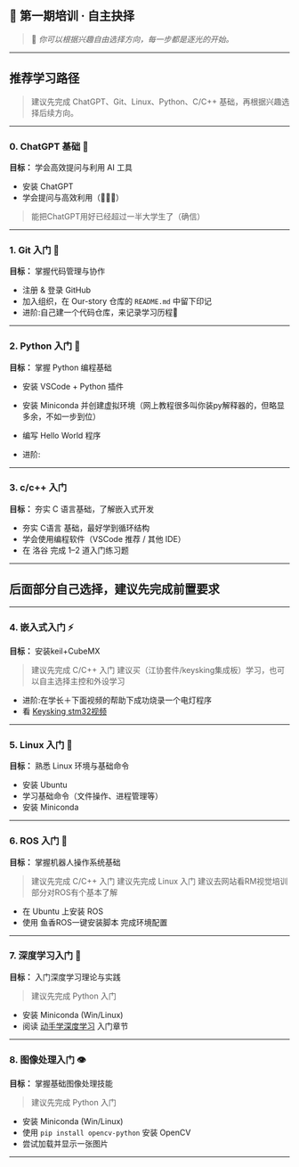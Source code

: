 

## 🌟 第一期培训 · 自主抉择

> 📖 *你可以根据兴趣自由选择方向，每一步都是逐光的开始。*

---

## 推荐学习路径

> 建议先完成 ChatGPT、Git、Linux、Python、C/C++ 基础，再根据兴趣选择后续方向。

---

### 0. ChatGPT 基础 🚀
**目标：** 学会高效提问与利用 AI 工具

- 安装 ChatGPT
- 学会提问与高效利用（🌟🌟🌟）
>能把ChatGPT用好已经超过一半大学生了（确信）

---

### 1. Git 入门 🐙
**目标：** 掌握代码管理与协作

- 注册 & 登录 GitHub
- 加入组织，在 Our-story 仓库的 `README.md` 中留下印记
- 进阶:自己建一个代码仓库，来记录学习历程🥰

---

### 2. Python 入门 🐍
**目标：** 掌握 Python 编程基础

- 安装 VSCode + Python 插件
- 安装 Miniconda 并创建虚拟环境（网上教程很多叫你装py解释器的，但略显多余，不如一步到位）
- 编写 Hello World 程序

- 进阶:

---
### 3. c/c++ 入门 
**目标：** 夯实 C 语言基础，了解嵌入式开发

- 夯实 C语言 基础，最好学到循环结构
- 学会使用编程软件（VSCode 推荐 / 其他 IDE）
- 在 洛谷 完成 1–2 道入门练习题

---
## 后面部分自己选择，建议先完成前置要求
---
### 4. 嵌入式入门 ⚡
**目标：** 安装keil+CubeMX
> 建议先完成 C/C++ 入门
> 建议买（江协套件/keysking集成板）学习，也可以自主选择主控和外设学习

- 进阶:在学长＋下面视频的帮助下成功烧录一个电灯程序
- 看 [Keysking stm32视频](https://www.bilibili.com/video/BV12v4y1y7uV/) 

---

### 5. Linux 入门 🐧
**目标：** 熟悉 Linux 环境与基础命令

- 安装 Ubuntu
- 学习基础命令（文件操作、进程管理等）
- 安装 Miniconda

---

### 6. ROS 入门 🤖
**目标：** 掌握机器人操作系统基础
> 建议先完成 C/C++ 入门
> 建议先完成 Linux 入门
> 建议去网站看RM视觉培训部分对ROS有个基本了解

- 在 Ubuntu 上安装 ROS
- 使用 鱼香ROS一键安装脚本 完成环境配置

---

### 7. 深度学习入门 🧠
**目标：** 入门深度学习理论与实践
> 建议先完成 Python 入门

- 安装 Miniconda (Win/Linux)
- 阅读 [动手学深度学习](https://zh.d2l.ai/chapter_introduction/index.html) 入门章节

---

### 8. 图像处理入门 👁️
**目标：** 掌握基础图像处理技能
> 建议先完成 Python 入门

- 安装 Miniconda (Win/Linux)
- 使用 `pip install opencv-python` 安装 OpenCV
- 尝试加载并显示一张图片

---
